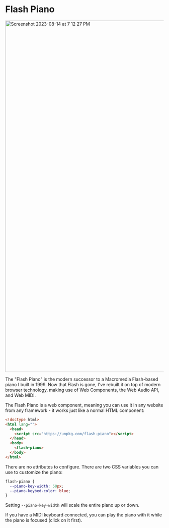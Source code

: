 # Flash Piano

<img width="1114" alt="Screenshot 2023-08-14 at 7 12 27 PM" src="https://github.com/bhollis/flash-piano/assets/313208/ac0beb97-71a9-41a5-9a02-2107060871a1">

The "Flash Piano" is the modern successor to a Macromedia Flash-based piano I built in 1999. Now that Flash is gone, I've rebuilt it on top of modern browser technology, making use of Web Components, the Web Audio API, and Web MIDI.

The Flash Piano is a web component, meaning you can use it in any website from any framework - it works just like a normal HTML component:

```html
<!doctype html>
<html lang="">
  <head>
    <script src="https://unpkg.com/flash-piano"></script>
  </head>
  <body>
    <flash-piano>
  </body>
</html>
```

There are no attributes to configure. There are two CSS variables you can use to customize the piano:

```css
flash-piano {
  --piano-key-width: 50px;
  --piano-keybed-color: blue;
}
```

Setting `--piano-key-width` will scale the entire piano up or down.

If you have a MIDI keyboard connected, you can play the piano with it while the piano is focused (click on it first).
